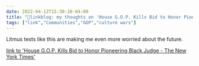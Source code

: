```yaml
---
date: 2022-04-12T15:30:10-04:00
title: "🔗linkblog: my thoughts on 'House G.O.P. Kills Bid to Honor Pioneering Black Judge - The New York Times'"
tags: ["link","Communities","GOP","culture wars"]
---
```

Litmus tests like this are making me even more worried about the future.
 
[link to 'House G.O.P. Kills Bid to Honor Pioneering Black Judge - The New York Times'](https://www.nytimes.com/2022/04/12/us/politics/gop-joseph-hatchett-florida.html)
